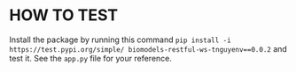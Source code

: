 # HOW TO TEST

Install the package by running this command `pip install -i https://test.pypi.org/simple/ biomodels-restful-ws-tnguyenv==0.0.2` and test it. See the `app.py` file for your reference.